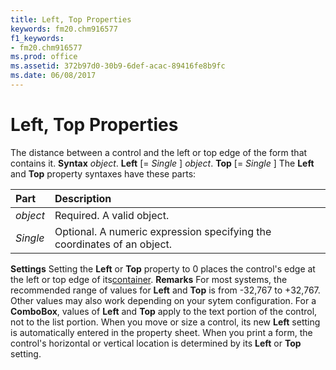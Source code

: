 ```yaml
---
title: Left, Top Properties
keywords: fm20.chm916577
f1_keywords:
- fm20.chm916577
ms.prod: office
ms.assetid: 372b97d0-30b9-6def-acac-89416fe8b9fc
ms.date: 06/08/2017
---
```



# Left, Top Properties



The distance between a control and the left or top edge of the form that contains it.
 **Syntax**
 _object_. **Left** [= _Single_ ]
 _object_. **Top** [= _Single_ ]
The  **Left** and **Top** property syntaxes have these parts:


|**Part**|**Description**|
|:-----|:-----|
| _object_|Required. A valid object.|
| _Single_|Optional. A numeric expression specifying the coordinates of an object.|

 **Settings**
Setting the  **Left** or **Top** property to 0 places the control's edge at the left or top edge of its[container](../../Glossary/vbe-glossary.md).
 **Remarks**
For most systems, the recommended range of values for  **Left** and **Top** is from -32,767 to +32,767. Other values may also work depending on your sytem configuration. For a **ComboBox**, values of **Left** and **Top** apply to the text portion of the control, not to the list portion. When you move or size a control, its new **Left** setting is automatically entered in the property sheet. When you print a form, the control's horizontal or vertical location is determined by its **Left** or **Top** setting.

